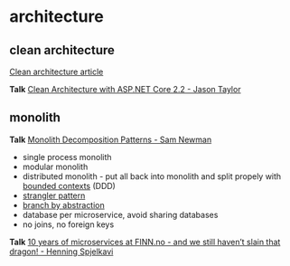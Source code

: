# architecture

## clean architecture

[Clean architecture article](https://blog.cleancoder.com/uncle-bob/2012/08/13/the-clean-architecture.html)

**Talk** [Clean Architecture with ASP.NET Core 2.2 - Jason Taylor](https://www.youtube.com/watch?v=Zygw4UAxCdg)

## monolith

**Talk** [Monolith Decomposition Patterns - Sam Newman](https://www.youtube.com/watch?v=64w1zbpHGTg&list=PL03Lrmd9CiGe9QtFC8LRRqknzpKgcrWpe&index=140&t=0s)

- single process monolith
- modular monolith
- distributed monolith - put all back into monolith and split propely with [bounded contexts](https://martinfowler.com/bliki/BoundedContext.html) (DDD)
- [strangler pattern](https://docs.microsoft.com/en-us/azure/architecture/patterns/strangler)
- [branch by abstraction](https://martinfowler.com/bliki/BranchByAbstraction.html)
- database per microservice, avoid sharing databases
- no joins, no foreign keys

**Talk** [10 years of microservices at FINN.no - and we still haven’t slain that dragon! - Henning Spjelkavi](https://www.youtube.com/watch?v=8f7bg5YAdds&list=PL03Lrmd9CiGe9QtFC8LRRqknzpKgcrWpe&index=43&t=2589s)